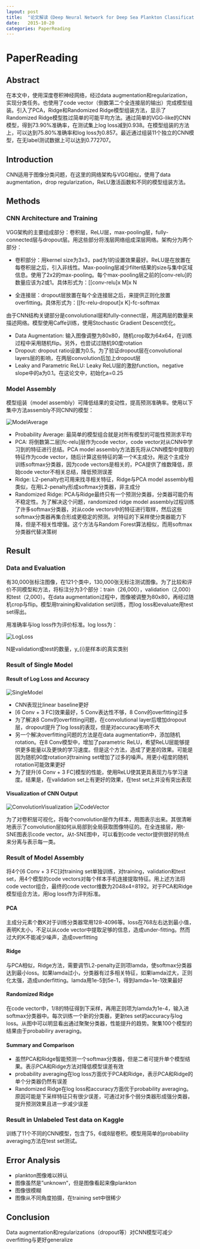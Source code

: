```yaml
---
layout: post
title:  "论文解读《Deep Neural Network for Deep Sea Plankton Classification》"
date:   2015-10-20
categories: PaperReading
---
```


# PaperReading

## Abstract

在本文中，使用深度卷积神经网络，经过data augmentation和regularization，实现分类任务。也使用了code vector（倒数第二个全连接层的输出）完成模型组装。引入了PCA，Ridge和Randomized Ridge模型组装方法，显示了Randomized Ridge模型胜过简单的可能平均方法。通过简单的VGG-like的CNN模型，得到73.90%准确率，在测试集上log loss减到0.938。在模型组装的方法上，可以达到75.80%准确率和log loss为0.857。最近通过组装11个独立的CNN模型，在无label测试数据上可以达到0.772707。

## Introduction

CNN适用于图像分类问题，在这里的网络架构与VGG相似，使用了data augmentation，drop regularization，ReLU激活函数和不同的模型组装方法。

## Methods

### CNN Architecture and Training

VGG架构的主要组成部分：卷积层，ReLU层，max-pooling层，fully-connected层与dropout层。用这些部分将浅层网络组成深层网络。架构分为两个部分：

- 卷积部分：用kernel size为3x3，pad为1的设置效果最好。ReLU是在放置在每卷积层之后，引入非线性。Max-pooling层减少filter结果的size与集中区域信息。使用了2x2的max-pooling。每个max-pooling层之前的[conv-relu]的数量应该为2或1。具体形式为：[[conv-relu]x M]x N

- 全连接层：dropout层放置在每个全连接层之后，来提供正则化放置overfitting。具体形式为：[[fc-relu-dropout]x K]-fc-softmax

由于CNN结构关键部分是convolutional层和fully-connect层，用这两层的数量来描述网络。模型使用Caffe训练，使用Stochastic Gradient Descent优化。

- Data Augmentation: 输入图像调整为80x80，随机crop取为64x64，在训练过程中采用随机flip。另外，也尝试过随机90度rotation
- Dropout: dropout ratio设置为0.5。为了验证dropout层在convolutional layers层的影响，在两层convolution后加上dropout层
- Leaky and Parametric ReLU: Leaky ReLU层的激励function。negative slope中的a为0.1。在这论文中，初始化a=0.25

### Model Assembly

模型组装（model assembly）可降低结果的变动性，提高预测准确率。使用以下集中方法assembly不同CNN的模型：

![ModelAverage]({{url.site}}/assets/20151020/ModelAverage.png)

- Probability Average: 最简单的模型组合就是对所有模型的可能性预测求平均
- PCA: 将倒数第二层[fc-relu]层作为code vector，code vector对从CNN中学习到的特征进行总结。PCA model assembly方法首先将从CNN模型中提取的特征作为code vector，随后计算这些特征的第一个K主成分。用这个主成分训练softmax分类器，因为code vectors是相关的，PCA提供了维数降低，原始code vector不相关总结，降低预测误差
- Ridge: L2-penalty也可用来找寻相关特征，Ridge与PCA model assembly相类似，在用L2-penalty形成softmax分类器，非主成分
- Randomized Ridge: PCA与Ridge最终只有一个预测分类器，分类器可能仍有不稳定性。为了解决这个问题，randomized ridge model assembly过程训练了许多softmax分类器，对从code vectors中的特征进行取样，然后这些softmax分类器再集合形成更稳定的预测。对特征的下采样使分类器能力下降，但是不相关性增强。这个方法与Random Forest算法相似，而用softmax分类器代替决策树

## Result

### Data and Evaluation

有30,000张标注图像，在121个类中，130,000张无标注测试图像。为了比较和评价不同模型和方法，将标注分为3个部分：train（26,000），validation（2,000）和test（2,000）。在data augmentation过程中，图像被调整为80x80，再经过随机crop与flip。模型用training和validation set训练，而log loss和evaluate用test set得出。

用准确率与log loss作为评价标准。log loss为：

![LogLoss]({{url.site}}/assets/20151020/LogLoss.png)

N是validation或test的数量，y_{i}是样本i的真实类别

### Result of Single Model

#### Result of Log Loss and Accuracy

![SingleModel]({{url.site}}/assets/20151020/SingleModel.png)

- CNN表现比linear baseline更好
- [6 Conv + 3 FC]效果最好，5 Conv表达性不够，8 Conv的overfitting过多
- 为了解决8 Conv的overfitting问题，在convolutional layer后增加dropout层，dropout提升了log loss的表现，但是对accuracy影响不大
- 另一个解决overfitting问题的方法是在data augmentation中，添加随机rotation。在8 Conv模型中，增加了parametric ReLU，希望ReLU层能够提供更多能量以及更快的学习速度。但是这个方法，造成了更差的效果。可能是因为随机90度rotation对training set增加了过多的噪声。用更小程度的随机rotation可能效果更好
- 为了提升[6 Conv + 3 FC]模型的性能，使用ReLU使其更具表现力与学习速度。结果是，在validation set上有更好的效果，在test set上并没有突出表现

#### Visualization of CNN Output

![ConvolutionVisualization]({{url.site}}/assets/20151020/ConvolutionVisualization.png)
![CodeVector]({{url.site}}/assets/20151020/CodeVector.png)

为了对卷积层可视化，将每个convolution层作为样本，用图表示出来。其很清晰地表示了convolution层如何从局部到全局获取图像特征的。在全连接层，用t-SNE图表示code vector。从t-SNE图中，可以看到code vector提供很好的特点来分离与表示每一类。

### Result of Model Assembly

将4个[6 Conv + 3 FC]对training set单独训练，对training，validation和test set，用4个模型的code vectors对每个样本手机连接提取特征。用上述方法将code vector组合，最终的code vector维数为2048x4=8192。对于PCA和Ridge模型组合方法，用log loss作为评判标准。

#### PCA

主成分元素个数K对于训练分类器常用128-4096等。loss在768左右达到最小值，表明K太小，不足以从code vector中提取足够的信息，造成under-fitting。然而过大的K不能减少噪声，造成overfitting

#### Ridge

与PCA相似，Ridge方法，需要调节L2-penalty正则项lamda，使softmax分类器达到最小loss。如果lamda过小，分类器有过多相关特征，如果lamda过大，正则化太强，造成underfitting。lamda用1e-5到5e-1，得到lamda=1e-1效果最好

#### Randomized Ridge

在code vector中，1/8的特征得到下采样，再用正则项为lamda为1e-4，输入进softmax分类器中。每次训练一个新的分类器，更新tes set的accuracy与log loss。从图中可以明显看出通过聚聚分类器，性能提升的趋势。聚集100个模型的结果由于probabiliry averaging。

#### Summary and Comparison

- 虽然PCA和Ridge智能预测一个softmax分类器，但是二者可提升单个模型结果。表示PCA和Ridge方法对降低模型误差有效
- probability averaging在log loss方面优于PCA和Ridge，表示PCA和Ridge的单个分类器仍然有误差
- Randomized Ridge在log loss和accuracy方面优于probability averaging。原因可能是下采样特征只有很少误差，可通过对多个弱分类器形成强分类器，提升预测效果且进一步减少误差

### Result in Unlabeled Test data on Kaggle

训练了11个不同的CNN模型，包含了5，6或8层卷积。模型用简单的probability averaging方法在test set测试。

## Error Analysis   

- plankton图像难以辨认
- 图像虽然是”unknown“，但是图像看起来像plankton
- 图像很模糊
- 图像从不同角度拍摄，在training set中很稀少

## Conclusion

Data augmentation和regularizations（dropout等）对CNN模型可减少overfitting与更好generalize